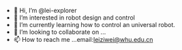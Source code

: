 - 👋 Hi, I’m @lei-explorer
- 👀 I’m interested in robot design and control
- 🌱 I’m currently learning how to control an universal robot.
- 💞️ I’m looking to collaborate on ...
- 📫 How to reach me ...email:leiziwei@whu.edu.cn

<!---
lei-explorer/lei-explorer is a ✨ special ✨ repository because its `README.md` (this file) appears on your GitHub profile.
You can click the Preview link to take a look at your changes.
--->
